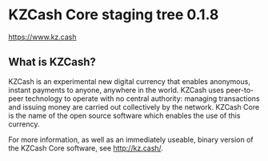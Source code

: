 KZCash Core staging tree 0.1.8
===============================

https://www.kz.cash


What is KZCash?
----------------

KZCash is an experimental new digital currency that enables anonymous, instant
payments to anyone, anywhere in the world. KZCash uses peer-to-peer technology
to operate with no central authority: managing transactions and issuing money
are carried out collectively by the network. KZCash Core is the name of the open
source software which enables the use of this currency.

For more information, as well as an immediately useable, binary version of
the KZCash Core software, see http://kz.cash/.
